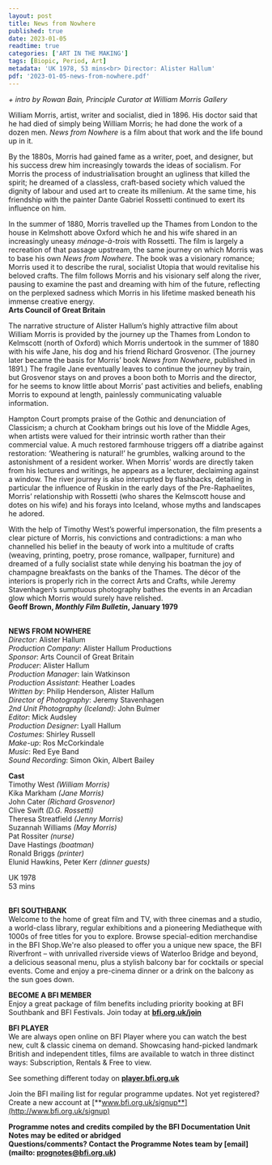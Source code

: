 ```yaml
---
layout: post
title: News from Nowhere
published: true
date: 2023-01-05
readtime: true
categories: ['ART IN THE MAKING']
tags: [Biopic, Period, Art]
metadata: 'UK 1978, 53 mins<br> Director: Alister Hallum'
pdf: '2023-01-05-news-from-nowhere.pdf'
---
```


_+ intro by Rowan Bain, Principle Curator at William Morris Gallery_

William Morris, artist, writer and socialist, died in 1896. His doctor said that he had died of simply being William Morris; he had done the work of a dozen men. _News from Nowhere_ is a film about that work and the life bound up in it.

By the 1880s, Morris had gained fame as a writer, poet, and designer, but his success drew him increasingly towards the ideas of socialism. For Morris the process of industrialisation brought an ugliness that killed the spirit; he dreamed of a classless, craft-based society which valued the dignity of labour and used art to create its millenium. At the same time, his friendship with the painter Dante Gabriel Rossetti continued to exert its influence on him.

In the summer of 1880, Morris travelled up the Thames from London to the house in Kelmshott above Oxford which he and his wife shared in an increasingly uneasy _ménage-à-trois_ with Rossetti. The film is largely a recreation of that passage upstream, the same journey on which Morris was to base his own _News from Nowhere_. The book was a visionary romance; Morris used it to describe the rural, socialist Utopia that would revitalise his beloved crafts. The film follows Morris and his visionary self along the river, pausing to examine the past and dreaming with him of the future, reflecting on the perplexed sadness which Morris in his lifetime masked beneath his immense creative energy.  
**Arts Council of Great Britain**

The narrative structure of Alister Hallum’s highly attractive film about William Morris is provided by the journey up the Thames from London to Kelmscott (north of Oxford) which Morris undertook in the summer of 1880 with his wife Jane, his dog and his friend Richard Grosvenor. (The journey later became the basis for Morris’ book _News from Nowhere_, published in 1891.) The fragile Jane eventually leaves to continue the journey by train, but Grosvenor stays on and proves a boon both to Morris and the director, for he seems to know little about Morris’ past activities and beliefs, enabling Morris to expound at length, painlessly communicating valuable information.

Hampton Court prompts praise of the Gothic and denunciation of Classicism; a church at Cookham brings out his love of the Middle Ages, when artists were valued for their intrinsic worth rather than their commercial value. A much restored farmhouse triggers off a diatribe against restoration: ‘Weathering is natural!’ he grumbles, walking around to the astonishment of a resident worker. When Morris’ words are directly taken from his lectures and writings, he appears as a lecturer, declaiming against a window. The river journey is also interrupted by flashbacks, detailing in particular the influence of Ruskin in the early days of the Pre-Raphaelites, Morris’ relationship with Rossetti (who shares the Kelmscott house and dotes on his wife) and his forays into Iceland, whose myths and landscapes he adored.

With the help of Timothy West’s powerful impersonation, the film presents a clear picture of Morris, his convictions and contradictions: a man who channelled his belief in the beauty of work into a multitude of crafts (weaving, printing, poetry, prose romance, wallpaper, furniture) and dreamed of a fully socialist state while denying his boatman the joy of champagne breakfasts on the banks of the Thames. The décor of the interiors is properly rich in the correct Arts and Crafts, while Jeremy Stavenhagen’s sumptuous photography bathes the events in an Arcadian glow which Morris would surely have relished.  
**Geoff Brown, _Monthly Film Bulletin_, January 1979**
<br><br>

**NEWS FROM NOWHERE**  
_Director_: Alister Hallum  
_Production Company_: Alister Hallum Productions  
_Sponsor_: Arts Council of Great Britain  
_Producer_: Alister Hallum  
_Production Manager_: Iain Watkinson  
_Production Assistant_: Heather Loades  
_Written by_: Philip Henderson, Alister Hallum  
_Director of Photography_: Jeremy Stavenhagen  
_2nd Unit Photography (Iceland)_: John Bulmer  
_Editor_: Mick Audsley  
_Production Designer_: Lyall Hallum  
_Costumes_: Shirley Russell  
_Make-up_: Ros McCorkindale  
_Music_: Red Eye Band  
_Sound Recording_: Simon Okin, Albert Bailey

**Cast**  
Timothy West _(William Morris)_  
Kika Markham _(Jane Morris)_  
John Cater _(Richard Grosvenor)_  
Clive Swift _(D.G. Rossetti)_  
Theresa Streatfield _(Jenny Morris)_  
Suzannah Williams _(May Morris)_  
Pat Rossiter _(nurse)_  
Dave Hastings _(boatman)_  
Ronald Briggs _(printer)_  
Elunid Hawkins, Peter Kerr _(dinner guests)_

UK 1978  
53 mins
<br><br>

**BFI SOUTHBANK**  
Welcome to the home of great film and TV, with three cinemas and a studio, a world-class library, regular exhibitions and a pioneering Mediatheque with 1000s of free titles for you to explore. Browse special-edition merchandise in the BFI Shop.We&#39;re also pleased to offer you a unique new space, the BFI Riverfront – with unrivalled riverside views of Waterloo Bridge and beyond, a delicious seasonal menu, plus a stylish balcony bar for cocktails or special events. Come and enjoy a pre-cinema dinner or a drink on the balcony as the sun goes down.  

**BECOME A BFI MEMBER**  
Enjoy a great package of film benefits including priority booking at BFI Southbank and BFI Festivals. Join today at [**bfi.org.uk/join**](http://www.bfi.org.uk/join)  

**BFI PLAYER**  
 We are always open online on BFI Player where you can watch the best new, cult &amp; classic cinema on demand. Showcasing hand-picked landmark British and independent titles, films are available to watch in three distinct ways: Subscription, Rentals &amp; Free to view.  

See something different today on [**player.bfi.org.uk**](https://player.bfi.org.uk)  

Join the BFI mailing list for regular programme updates. Not yet registered? Create a new account at [**www.bfi.org.uk/signup**](http://www.bfi.org.uk/signup)

**Programme notes and credits compiled by the BFI Documentation Unit  
Notes may be edited or abridged  
Questions/comments? Contact the Programme Notes team by [email](mailto: prognotes@bfi.org.uk)**

<!--stackedit_data:
eyJoaXN0b3J5IjpbMTAzOTAxNjE5NF19
-->
